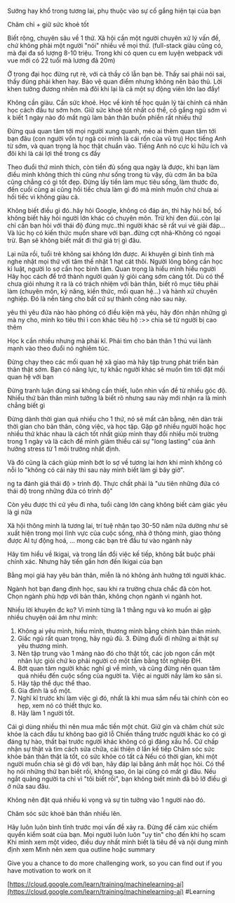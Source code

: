 Sướng hay khổ trong tương lai, phụ thuộc vào sự cố gắng hiện tại của bạn

Chăm chỉ + giữ sức khoẻ tốt

Biết rộng, chuyên sâu về 1 thứ. Xã hội cần một người chuyên xử lý vấn đề, chứ không phải một người "nói" nhiều về mọi thứ. (full-stack giàu cũng có, mà đại đa số lượng 8-10 triệu. Trong khi có quen cu em luyện webpack với vue mới có 22 tuổi mà lương đã 20m)

Ở trong đại học đừng rụt rè, với cả thầy cô lẫn bạn bè. Thấy sai phải nói sai, thấy đúng phải khen hay. Bảo vệ quan điểm nhưng không nên bảo thủ. Lời khen tưởng đương nhiên mà đôi khi lại là cả một sự động viên lớn lao đấy!

Không cần giàu. Cần sức khoẻ.
Học về kinh tế học quản lý tài chính cá nhân học cách đầu tư sớm hơn.
Giữ sức khoẻ tốt nhất có thể, cố gắng ngủ sớm vì k biết 1 ngày nào đó mất ngủ làm bản thân buồn phiền rất nhiều thứ

Đừng quá quan tâm tới mọi người xung quanh, méo ai thèm quan tâm tới bạn đâu (con người vốn tự ngã coi mình là cái rốn của vũ trụ)
Học tiếng Anh từ sớm, và quan trọng là học thật chuẩn vào. Tiếng Anh nó cực kì hữu ích và đôi khi là cái lợi thế trong cs đấy

Theo đuổi thứ mình thích, còn tiền đủ sống qua ngày là được, khi bạn làm điều mình không thích thì cũng như sống trong tù vậy, dù cơm ăn ba bữa cũng chẳng có gì tốt đẹp. Đừng lấy tiền làm mục tiêu sống, làm thước đo, đến cuối cùng ai cũng hối tiếc chưa làm gì đó mà mình muốn chứ chưa ai hối tiếc vì không giàu cả.

Không biết điều gì đó..hãy hỏi Google, không có đáp án, thì hãy hỏi bố, bố không biết hãy hỏi người lớn khác có chuyên môn. Trừ khi đen đủi..còn lại chỉ cần bạn hỏi với thái độ đúng mực..thì người khác sẽ rất vui vẻ giải đáp... Và lúc họ có kiến thức muốn share với bạn..đừng cợt nhả-Không có ngoại trừ. Bạn sẽ không biết mất đi thứ giá trị gì đâu.

Lại nữa rồi, tuổi trẻ không sai không lớn được. Ai khuyên gì bình tĩnh mà nghe nhặt mọi thứ với tâm thế nhặt 1 hạt cát thôi. Người lông bông cần học kỉ luật, người lo sợ cần học bình tâm. Quan trọng là hiểu mình hiểu người
Hãy học cách để trở thành người quản lý giỏi càng sớm càng tốt. Dù có thể chưa giỏi nhưng ít ra là có trách nhiệm với bản thân, biết rõ mục tiêu phải làm (chuyên môn, kỹ năng, kiến thức, mối quan hệ...) và hành xử chuyên nghiệp. Đó là nền tảng cho bất cứ sự thành công nào sau này.

yêu thì yêu đứa nào hào phóng có điều kiện mà yêu, hãy đón nhận những gì mà ny cho, mình ko tiêu thì ì con khác tiêu hộ :>> chia sẻ từ người bị cao thêm

Học k cần nhiều nhưng mà phải kĩ. Phải tìm cho bản thân 1 thú vui lành mạnh vào theo đuổi nó nghiêm túc.

Đừng chạy theo các mối quan hệ xã giao mà hãy tập trung phát triển bản thân thật sớm. Bạn có năng lực, tự khắc người khác sẽ muốn tìm tới đặt mối quan hệ với bạn

Đừng tranh luận đúng sai không cần thiết, luôn nhìn vấn đề từ nhiều góc độ. Nhiều thứ bản thân mình tưởng là biết rõ nhưng sau này mới nhận ra là mình chẳng biết gì

Đừng dành thời gian quá nhiều cho 1 thứ, nó sẽ mất cân bằng, nên dàn trải thời gian cho bản thân, công việc, và học tập. Gặp gỡ nhiều người hoặc học nhiều thứ khác nhau là cách tốt nhất giúp mình thay đổi nhiều môi trường trong 1 ngày và là cách để mình giảm thiểu cái sự "long lasting" của ảnh hưởng stress từ 1 môi trường nhất định.

Và đó cũng là cách giúp mình bớt lo sợ về tương lai hơn khi mình không có nỗi lo "không có cái này thì sau này mình biết làm gì bây giờ".

ng ta đánh giá thái độ > trình độ. Thực chất phải là "ưu tiên những đứa có thái độ trong những đứa có trình độ"

Còn yêu được thì cứ yêu đi nha, tuổi càng lớn càng không biết cảm giác yêu là gì nữa

Xã hội thông minh là tương lai, trí tuệ nhân tạo 30-50 năm nữa dường như sẽ xuất hiện trong mọi lĩnh vực của cuộc sống, nhà ở thông minh, giao thông được AI tự động hoá, … mong các bạn trẻ đầu tư vào ngành này

Hãy tìm hiểu về Ikigai, và trong lần đổi việc kế tiếp, không bắt buộc phải chính xác. Nhưng hãy tiến gần hơn đến Ikigai của bạn

Bằng mọi giá hay yêu bản thân, miễn là nó không ảnh hưởng tới người khác.

Ngành hot bạn đang định học, sau khi ra trường chưa chắc đã còn hot. Chọn ngành phù hợp với bản thân, không chọn ngành vì ngành hot.

Nhiều lời khuyên đc ko? Vì mình từng là 1 thằng ngu và ko muốn ai gặp nhiều chuyện oái ăm như mình:

1. Không ai yêu mình, hiểu mình, thương mình bằng chính bản thân mình.
2. Giấc ngủ rất quan trọng, hãy ngủ đủ.
3. Đừng đuổi đi những ai thật sự yêu thương mình.
5. Nên tập trung vào 1 mảng nào đó cho thật tốt, các job ngon cần một nhân lực giỏi chứ ko phải người có một tấm bằng tốt nghiệp ĐH.
6. Bớt quan tâm người khác nghĩ gì về mình, và cũng đừng nên quan tâm quá nhiều đến cuộc sống của người ta. Việc ai người nấy làm ko sân si.
7. Hãy tập thể dục thể thao.
8. Gia đình là số một.
9. Nghĩ kĩ trước khi làm việc gì đó, nhất là khi mua sắm nếu tài chính còn eo hẹp, xem nó có thiết thực ko.
10. Hãy làm 1 người tốt.

Cái gì dùng nhiều thì nên mua mắc tiền một chút.
Giữ gìn và chăm chút sức khỏe là cách đầu tư không bao giờ lỗ
Chiến thắng trước người khác ko có gì đáng tự hào, thất bại trước người khác không có gì đáng xấu hổ. Cứ chấp nhận sự thật và tìm cách sửa chữa, cải thiện ở lần kế tiếp
Chăm sóc sức khỏe bản thân thật là tốt, có sức khỏe có tất cả
Nếu có thời gian, khi một người muốn chia sẻ gì đó với bạn, hãy đáp lại bằng ánh mắt học hỏi. Có thể họ nói những thứ bạn biết rồi, không sao, ôn lại cũng có mất gì đâu. Nếu ngắt quãng người ta chỉ vì "tôi biết rồi", bạn không biết mình đã bỏ lỡ điều gì ở nửa sau đâu.

Không nên đặt quá nhiều kì vọng và sự tin tưởng vào 1 người nào đó.

Chăm sóc sức khoẻ bản thân nhiều lên.

Hãy luôn luôn bình tĩnh trước mọi vấn đề xảy ra.
Đừng để cảm xúc chiếm quyền kiểm soát của bạn.
Mọi người luôn luôn "uy tín" cho đến khi họ scam
Khi mình xem một video, điều duy nhất mình biết là tiêu đề và nội dung mình định xem
Mình nên xem qua outline hoặc summary

Give you a chance to do more challenging work, so you can find out if you have motivation to work on it

[https://cloud.google.com/learn/training/machinelearning-ai](https://cloud.google.com/learn/training/machinelearning-ai) #Learning 